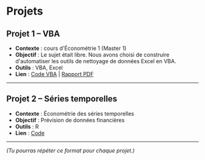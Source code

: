 # Projets

## Projet 1 – VBA
- **Contexte** : cours d'Économétrie 1 (Master 1)
- **Objectif** : Le sujet était libre. Nous avons choisi de construire d'automatiser les outils de nettoyage de données Excel en VBA.
- **Outils** : VBA, Excel
- **Lien** : [Code VBA](projets/ProjetVBA.xlsm) | [Rapport PDF](projets/Rapport_Projet_VBA.pdf)

---

## Projet 2 – Séries temporelles
- **Contexte** : Économétrie des séries temporelles
- **Objectif** : Prévision de données financières
- **Outils** : R
- **Lien** : [Code](#)

---

*(Tu pourras répéter ce format pour chaque projet.)*
